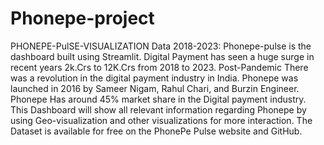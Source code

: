 # Phonepe-project
PHONEPE-PulSE-VISUALIZATION Data 2018-2023:
Phonepe-pulse is the dashboard built using Streamlit. Digital Payment has seen a huge surge in recent years 2k.Crs to 12K.Crs from 2018 to 2023. Post-Pandemic There was a revolution in the digital payment industry in India. Phonepe was launched in 2016 by Sameer Nigam, Rahul Chari, and Burzin Engineer. Phonepe Has around 45% market share in the Digital payment industry. This Dashboard will show all relevant information regarding Phonepe by using Geo-visualization and other visualizations for more interaction. The Dataset is available for free on the PhonePe Pulse website and GitHub.
